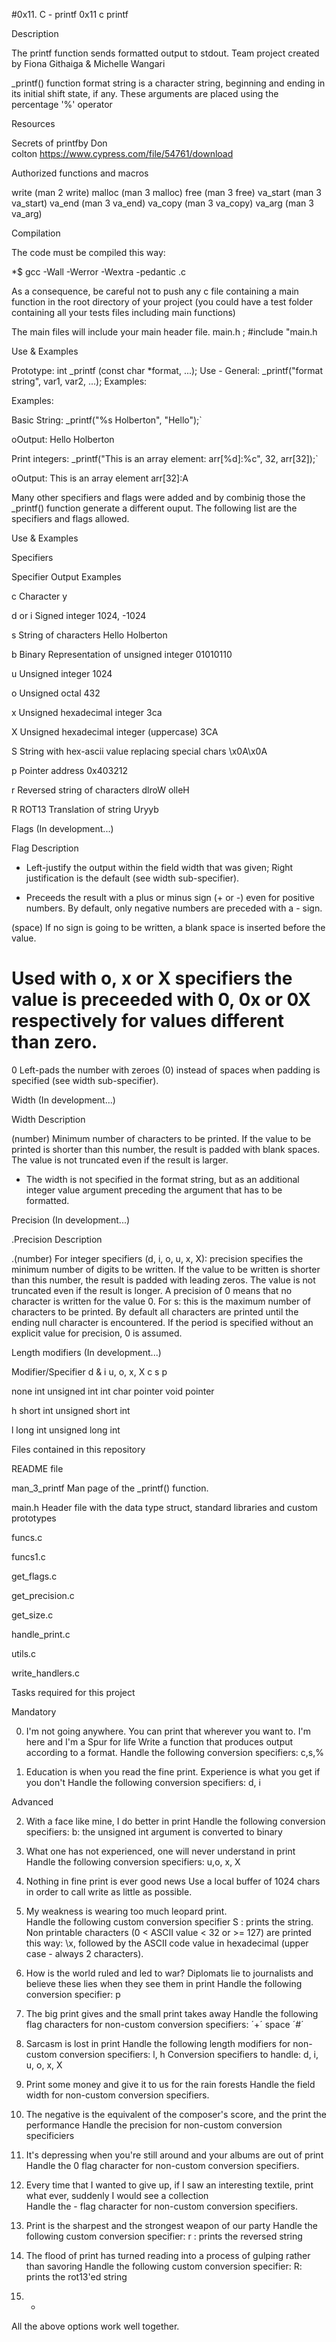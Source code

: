 #0x11. C - printf
0x11 c printf

Description



The printf function sends formatted output to stdout.
Team project created by  Fiona Githaiga & Michelle Wangari

 _printf() function format string is a character string, beginning and ending in its initial shift state, if any. These arguments are placed using the percentage '%' operator



Resources



Secrets of printfby Don colton https://www.cypress.com/file/54761/download



Authorized functions and macros



write (man 2 write) malloc (man 3 malloc) free (man 3 free) va_start (man 3 va_start) va_end (man 3 va_end) va_copy (man 3 va_copy) va_arg (man 3 va_arg)



Compilation



The code must be compiled this way:

*$ gcc -Wall -Werror -Wextra -pedantic .c

As a consequence, be careful not to push any c file containing a main function in the root directory of your project (you could have a test folder containing all your tests files including main functions)

The main files will include your main header file.  main.h ; #include "main.h

Use & Examples



Prototype: int _printf (const char *format, ...); Use - General: _printf("format string", var1, var2, ...);
Examples:

Examples:

Basic String: _printf("%s Holberton", "Hello");`

oOutput: Hello Holberton

Print integers: _printf("This is an array element: arr[%d]:%c", 32, arr[32]);`

oOutput: This is an array element arr[32]:A

Many other specifiers and flags were added and by combinig those the _printf() function generate a different ouput. The following list are the specifiers and flags allowed.



Use & Examples



Specifiers

Specifier	Output	Examples

c	Character	y

d or i	Signed integer	1024, -1024

s	String of characters	Hello Holberton

b	Binary Representation of unsigned integer	01010110

u	Unsigned integer	1024

o	Unsigned octal	432

x	Unsigned hexadecimal integer	3ca

X	Unsigned hexadecimal integer (uppercase)	3CA

S	String with hex-ascii value replacing special chars	\x0A\x0A

p	Pointer address	0x403212

r	Reversed string of characters	dlroW olleH

R	ROT13 Translation of string	Uryyb

Flags (In development...)

Flag	Description

-	Left-justify the output within the field width that was given; Right justification is the default (see width sub-specifier).

+	Preceeds the result with a plus or minus sign (+ or -) even for positive numbers. By default, only negative numbers are preceded with a - sign.

(space)	If no sign is going to be written, a blank space is inserted before the value.

#	Used with o, x or X specifiers the value is preceeded with 0, 0x or 0X respectively for values different than zero.

0	Left-pads the number with zeroes (0) instead of spaces when padding is specified (see width sub-specifier).

Width (In development...)

Width	Description

(number)	Minimum number of characters to be printed. If the value to be printed is shorter than this number, the result is padded with blank spaces. The value is not truncated even if the result is larger.

*	The width is not specified in the format string, but as an additional integer value argument preceding the argument that has to be formatted.

Precision (In development...)

.Precision	Description

.(number)	For integer specifiers (d, i, o, u, x, X): precision specifies the minimum number of digits to be written. If the value to be written is shorter than this number, the result is padded with leading zeros. The value is not truncated even if the result is longer. A precision of 0 means that no character is written for the value 0. For s: this is the maximum number of characters to be printed. By default all characters are printed until the ending null character is encountered. If the period is specified without an explicit value for precision, 0 is assumed.

Length modifiers (In development...)

Modifier/Specifier	d & i	u, o, x, X	c	s	p

none	int	unsigned int	int	char pointer	void pointer

h	short int	unsigned short int			

l	long int	unsigned long int			



Files contained in this repository

README file

man_3_printf	Man page of the _printf() function.

main.h	Header file with the data type struct, standard libraries and custom prototypes

funcs.c

funcs1.c

get_flags.c

get_precision.c

get_size.c

handle_print.c

utils.c

write_handlers.c



Tasks required for this project

Mandatory

0. I'm not going anywhere. You can print that wherever you want to. I'm here and I'm a Spur for life 
 Write a function that produces output according to a format.
  Handle the following conversion specifiers:
    c,s,%

1. Education is when you read the fine print. Experience is what you get if you don't 
Handle the following conversion specifiers:
d, i

Advanced

2. With a face like mine, I do better in print
Handle the following conversion specifiers:
b: the unsigned int argument is converted to binary

3. What one has not experienced, one will never understand in print 
Handle the following conversion specifiers:
    u,o, x, X

4. Nothing in fine print is ever good news 
Use a local buffer of 1024 chars in order to call write as little as possible.

5. My weakness is wearing too much leopard print.                    
 Handle the following custom conversion specifier
S : prints the string.
Non printable characters (0 < ASCII value < 32 or >= 127) are printed this way: \x, followed by the ASCII code value in hexadecimal (upper case - always 2 characters).

6. How is the world ruled and led to war? Diplomats lie to journalists and believe these lies when they see them in print 
Handle the following conversion specifier: p

7. The big print gives and the small print takes away 
Handle the following flag characters for non-custom conversion specifiers:
´+´ space ´#´

8. Sarcasm is lost in print 
Handle the following length modifiers for non-custom conversion specifiers:
l, h 
Conversion specifiers to handle: d, i, u, o, x, X

9. Print some money and give it to us for the rain forests 
Handle the field width for non-custom conversion specifiers.

10. The negative is the equivalent of the composer's score, and the print the performance
Handle the precision for non-custom conversion specificiers

11. It's depressing when you're still around and your albums are out of print 
Handle the 0 flag character for non-custom conversion specifiers.

12. Every time that I wanted to give up, if I saw an interesting textile, print what ever, suddenly I would see a collection  
Handle the - flag character for non-custom conversion specifiers.

13. Print is the sharpest and the strongest weapon of our party 
Handle the following custom conversion specifier:
r : prints the reversed string

14. The flood of print has turned reading into a process of gulping rather than savoring 
Handle the following custom conversion specifier:
R: prints the rot13'ed string

15. * 
All the above options work well together.
